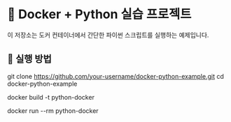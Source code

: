 # 🐳 Docker + Python 실습 프로젝트

이 저장소는 도커 컨테이너에서 간단한 파이썬 스크립트를 실행하는 예제입니다.

## 📌 실행 방법

git clone https://github.com/your-username/docker-python-example.git
cd docker-python-example

docker build -t python-docker

docker run --rm python-docker

